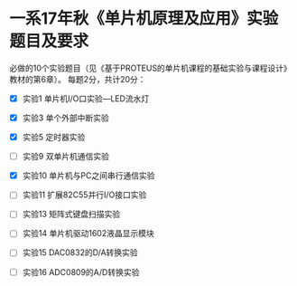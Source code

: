 # 一系17年秋《单片机原理及应用》实验题目及要求

必做的10个实验题目（见《基于PROTEUS的单片机课程的基础实验与课程设计》教材的第6章）。
每题2分，共计20分：

- [x] 实验1  单片机I/O口实验—LED流水灯

- [x] 实验3  单个外部中断实验

- [x] 实验5  定时器实验

- [ ] 实验9  双单片机通信实验

- [x] 实验10 单片机与PC之间串行通信实验

- [ ] 实验11 扩展82C55并行I/O接口实验

- [ ] 实验13 矩阵式键盘扫描实验

- [ ] 实验14 单片机驱动1602液晶显示模块

- [ ] 实验15 DAC0832的D/A转换实验

- [ ] 实验16 ADC0809的A/D转换实验
